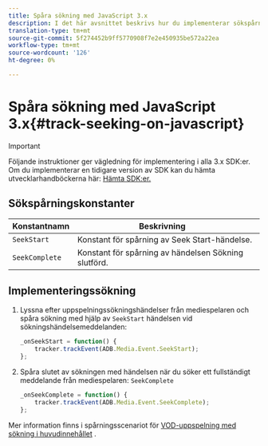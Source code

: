 ```yaml
---
title: Spåra sökning med JavaScript 3.x
description: I det här avsnittet beskrivs hur du implementerar sökspårning med Media SDK i webbläsarprogram (JS).
translation-type: tm+mt
source-git-commit: 5f274452b9ff5770908f7e2e450935be572a22ea
workflow-type: tm+mt
source-wordcount: '126'
ht-degree: 0%

---
```



# Spåra sökning med JavaScript 3.x{#track-seeking-on-javascript}

>[!IMPORTANT]
>
>Följande instruktioner ger vägledning för implementering i alla 3.x SDK:er. Om du implementerar en tidigare version av SDK kan du hämta utvecklarhandböckerna här: [Hämta SDK:er.](/help/sdk-implement/download-sdks.md)

## Sökspårningskonstanter

| Konstantnamn | Beskrivning     |
|---|---|
| `SeekStart` | Konstant för spårning av Seek Start-händelse. |
| `SeekComplete` | Konstant för spårning av händelsen Sökning slutförd. |

## Implementeringssökning

1. Lyssna efter uppspelningssökningshändelser från mediespelaren och spåra sökning med hjälp av `SeekStart` händelsen vid sökningshändelsemeddelanden:

   ```js
   _onSeekStart = function() {
       tracker.trackEvent(ADB.Media.Event.SeekStart);
   };
   ```

1. Spåra slutet av sökningen med händelsen när du söker ett fullständigt meddelande från mediespelaren: `SeekComplete`

   ```js
   _onSeekComplete = function() {
       tracker.trackEvent(ADB.Media.Event.SeekComplete);
   };
   ```

Mer information finns i spårningsscenariot för [VOD-uppspelning med sökning i huvudinnehållet](/help/sdk-implement/tracking-scenarios/vod-seeking.md) .
